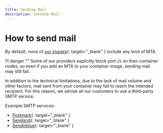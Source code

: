 ```yaml
---
title: Sending Mail
description: Sending Mail
---
```

# How to send mail

By default, none of [our images](https://hub.docker.com/u/cmptstks){: target="_blank" } include any kind of MTA. 

!!! danger ""
    Some of our providers explicitly block port `25` on their container nodes, so even if you add an MTA to your container image, sending mail may still fail.

In addition to the technical limitations, due to the lack of mail volume and other factors, mail sent from your container may fail to reach the intended recipient. For this reason, we advise all our customers to use a third-party SMTP service.

Example SMTP services:

* [Postmark](https://postmarkapp.com){: target="_blank" }
* [Sendgrid](https://sendgrid.com){: target="_blank" }
* [Sendinblue](https://www.sendinblue.com){: target="_blank" }
